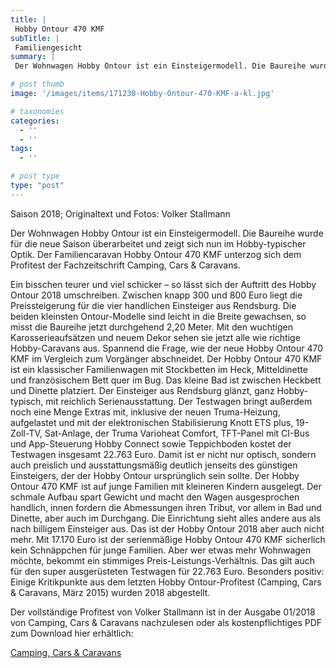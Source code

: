 ```yaml
---
title: |
 Hobby Ontour 470 KMF
subTitle: |
 Familiengesicht
summary: |
 Der Wohnwagen Hobby Ontour ist ein Einsteigermodell. Die Baureihe wurde für die neue Saison überarbeitet und zeigt sich nun im Hobby-typischer Optik. Der Familiencaravan Hobby Ontour 470 KMF unterzog sich dem Profitest der Fachzeitschrift Camping, Cars & Caravans.

# post thumb
image: '/images/items/171230-Hobby-Ontour-470-KMF-a-kl.jpg'

# taxonomies
categories: 
  - ''
  - ''
tags:
  - ''

# post type
type: "post"
---
```


Saison 2018; Originaltext und Fotos: Volker Stallmann  

Der Wohnwagen Hobby Ontour ist ein Einsteigermodell. Die Baureihe wurde für die neue Saison überarbeitet und zeigt sich nun im Hobby-typischer Optik. Der Familiencaravan Hobby Ontour 470 KMF unterzog sich dem Profitest der Fachzeitschrift Camping, Cars & Caravans.  

Ein bisschen teurer und viel schicker – so lässt sich der Auftritt des Hobby Ontour 2018 umschreiben. Zwischen knapp 300 und 800 Euro liegt die Preissteigerung für die vier handlichen Einsteiger aus Rendsburg. Die beiden kleinsten Ontour-Modelle sind leicht in die Breite gewachsen, so misst die Baureihe jetzt durchgehend 2,20 Meter. Mit den wuchtigen Karosserieaufsätzen und neuem Dekor sehen sie jetzt alle wie richtige Hobby-Caravans aus. Spannend die Frage, wie der neue Hobby Ontour 470 KMF im Vergleich zum Vorgänger abschneidet. Der Hobby Ontour 470 KMF ist ein klassischer Familienwagen mit Stockbetten im Heck, Mitteldinette und französischem Bett quer im Bug. Das kleine Bad ist zwischen Heckbett und Dinette platziert. Der Einsteiger aus Rendsburg glänzt, ganz Hobby-typisch, mit reichlich Serienausstattung. Der Testwagen bringt außerdem noch eine Menge Extras mit, inklusive der neuen Truma-Heizung, aufgelastet und mit der elektronischen Stabilisierung Knott ETS plus, 19-Zoll-TV, Sat-Anlage, der Truma Varioheat Comfort, TFT-Panel mit CI-Bus und App-Steuerung Hobby Connect sowie Teppichboden kostet der Testwagen insgesamt 22.763 Euro. Damit ist er nicht nur optisch, sondern auch preislich und ausstattungsmäßig deutlich jenseits des günstigen Einsteigers, der der Hobby Ontour ursprünglich sein sollte. Der Hobby Ontour 470 KMF ist auf junge Familien mit kleineren Kindern ausgelegt. Der schmale Aufbau spart Gewicht und macht den Wagen ausgesprochen handlich, innen fordern die Abmessungen ihren Tribut, vor allem in Bad und Dinette, aber auch im Durchgang. Die Einrichtung sieht alles andere aus als nach billigem Einsteiger aus. Das ist der Hobby Ontour 2018 aber auch nicht mehr. Mit 17.170 Euro ist der serienmäßige Hobby Ontour 470 KMF sicherlich kein Schnäppchen für junge Familien. Aber wer etwas mehr Wohnwagen möchte, bekommt ein stimmiges Preis-Leistungs-Verhältnis. Das gilt auch für den super ausgerüsteten Testwagen für 22.763 Euro. Besonders positiv: Einige Kritikpunkte aus dem letzten Hobby Ontour-Profitest (Camping, Cars & Caravans, März 2015) wurden 2018 abgestellt.  

Der vollständige Profitest von Volker Stallmann ist in der Ausgabe 01/2018 von Camping, Cars & Caravans nachzulesen oder als kostenpflichtiges PDF zum Download hier erhältlich:  

[Camping, Cars & Caravans](http://camping-cars-caravans.de)